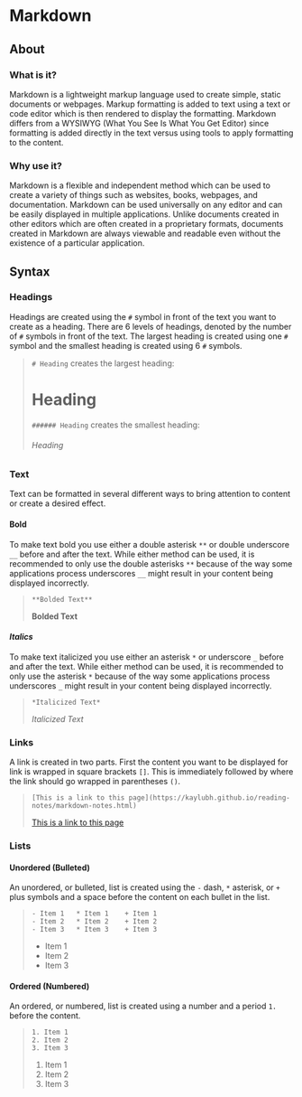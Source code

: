 # Markdown

## About
### What is it?
Markdown is a lightweight markup language used to create simple, static documents or webpages. Markup formatting is added to text using a text or code editor which is then rendered to display the formatting. Markdown differs from a WYSIWYG (What You See Is What You Get Editor) since formatting is added directly in the text versus using tools to apply formatting to the content.

### Why use it?
Markdown is a flexible and independent method which can be used to create a variety of things such as websites, books, webpages, and documentation. Markdown can be used universally on any editor and can be easily displayed in multiple applications. Unlike documents created in other editors which are often created in a proprietary formats, documents created in Markdown are always viewable and readable even without the existence of a particular application.

## Syntax
### Headings
Headings are created using the `#` symbol in front of the text you want to create as a heading. There are 6 levels of headings, denoted by the number of `#` symbols in front of the text. The largest heading is created using one `#` symbol and the smallest heading is created using 6 `#` symbols.
>```# Heading``` creates the largest heading:
># Heading
>```###### Heading``` creates the smallest heading:
>###### Heading

### Text
Text can be formatted in several different ways to bring attention to content or create a desired effect.
#### **Bold**
To make text bold you use either a double asterisk `**` or double underscore `__` before and after the text. While either method can be used, it is recommended to only use the double asterisks `**` because of the way some applications process underscores `__` might result in your content being displayed incorrectly.
>```**Bolded Text**```
>
>**Bolded Text**
#### *Italics*

To make text italicized you use either an asterisk `*` or underscore `_` before and after the text. While either method can be used, it is recommended to only use the asterisk `*` because of the way some applications process underscores `_` might result in your content being displayed incorrectly.
>```*Italicized Text*```
>
>*Italicized Text*

### Links
A link is created in two parts. First the content you want to be displayed for link is wrapped in square brackets `[]`. This is immediately followed by where the link should go wrapped in parentheses `()`.
>```[This is a link to this page](https://kaylubh.github.io/reading-notes/markdown-notes.html)```
>
>[This is a link to this page](https://kaylubh.github.io/reading-notes/markdown-notes.html)
>

### Lists
#### Unordered (Bulleted)
An unordered, or bulleted, list is created using the `-` dash, `*` asterisk, or `+` plus symbols and a space before the content on each bullet in the list.
>```
>- Item 1   * Item 1    + Item 1
>- Item 2   * Item 2    + Item 2
>- Item 3   * Item 3    + Item 3
>```
>- Item 1   
>- Item 2
>- Item 3

#### Ordered (Numbered)
An ordered, or numbered, list is created using a number and a period `1.` before the content.
>```
>1. Item 1
>2. Item 2
>3. Item 3
>```
>1. Item 1
>2. Item 2
>3. Item 3